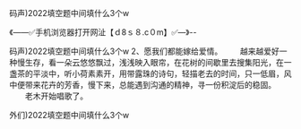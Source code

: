 码声)2022填空题中间填什么3个w

《——✅手机浏览器打开网沚【ｄ8ｓ８.c０m】✅—》--

码声)2022填空题中间填什么3个w	2、愿我们都能嫁给爱情。
　　越来越爱好一种慢生存，看一朵云悠悠飘过，浅浅映入眼帘，在花树的间歇里去搜集阳光，在一盏茶的平淡中，听小荷素素开，用带露珠的诗句，轻描老去的时间，只一低眉，风中便带来花卉的芳香，慢下来，总能遇到沟通的精神，寻一份积淀后的稳固。
　　老木开始唱歌了。





外们)2022填空题中间填什么3个w
